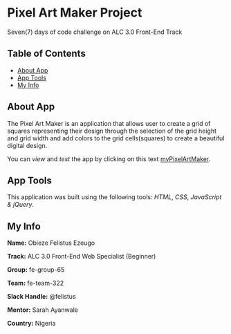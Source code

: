 # Pixel Art Maker Project
Seven(7) days of code challenge on ALC 3.0 Front-End Track

## Table of Contents

* [About App](#aboutapp)
* [App Tools](#apptools)
* [My Info](#myInfo)

## About App

The Pixel Art Maker is an application that allows user to create a grid of squares representing their design through the selection of the grid height and grid width and add colors to the grid cells(squares) to create a beautiful digital design.

You can _view_ and _test_ the app by clicking on this text [myPixelArtMaker](https://felistus.github.io/pixelArtMaker/).

## App Tools

This application was built using the following tools: _HTML_, _CSS_, _JavaScript & jQuery_.

## My Info

**Name:** Obieze Felistus Ezeugo

**Track:** ALC 3.0 Front-End Web Specialist (Beginner)

**Group:** fe-group-65

**Team:** fe-team-322

**Slack Handle:** @felistus

**Mentor:** Sarah Ayanwale

**Country:** Nigeria
